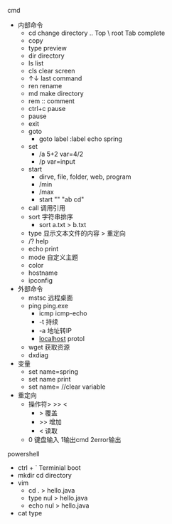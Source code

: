 cmd


*   内部命令
    *   cd  change directory .. Top \ root Tab complete
    *   copy
    *   type preview
    *   dir directory
    *   ls  list
    *   cls clear screen
    *   ↑↓  last command
    *   ren rename
    *   md  make directory
    *   rem :: comment
    *   ctrl+c pause
    *   pause
    *   exit
    *   goto
        *   goto label :label echo spring
    *   set
        *   /a 5+2 var=4/2
        *   /p var=input
    *   start
        *   dirve, file, folder, web, program
        *   /min
        *   /max
        *   start "" "ab cd"
    *   call 调用引用
    *   sort 字符串排序
        *   sort a.txt > b.txt
    *   type 显示文本文件的内容 > 重定向
    *   /? help
    *   echo print
    *   mode 自定义主题
    *   color
    *   hostname
    *   ipconfig
*   外部命令
    *   mstsc 远程桌面
    *   ping ping.exe
        *   icmp icmp-echo
        *   \-t 持续
        *   \-a 地址转IP
        *   [localhost](http://localhost) protol
    *   wget 获取资源
    *   dxdiag
*   变量
    *   set name=spring
    *   set name print
    *   set name= //clear variable
*   重定向
    *   操作符> >> <
        *   \> 覆盖
        *   \>> 增加
        *   < 读取
    *   0 键盘输入 1输出cmd 2error输出


powershell

- ctrl + ` Terminial boot
- mkdir cd directory
- vim   
  - cd . > hello.java
  - type nul > hello.java
  - echo nul > hello.java
- cat type